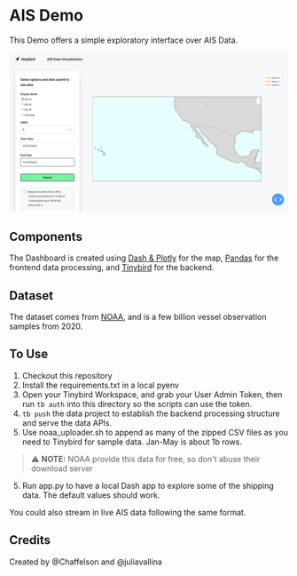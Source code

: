 # AIS Demo

This Demo offers a simple exploratory interface over AIS Data.

![Splash Image](assets/readme_splash.png)

## Components

The Dashboard is created using [Dash & Plotly](https://dash.plotly.com/) for the map, [Pandas](https://pandas.pydata.org/) for the frontend data processing, and [Tinybird](https://ui.tinybird.co/signup) for the backend.

## Dataset

The dataset comes from [NOAA](https://coast.noaa.gov/htdata/CMSP/AISDataHandler/2020/index.html), and is a few billion vessel observation samples from 2020.


## To Use

1. Checkout this repository
2. Install the requirements.txt in a local pyenv
2. Open your Tinybird Workspace, and grab your User Admin Token, then run `tb auth` into this directory so the scripts can use the token.
3. `tb push` the data project to establish the backend processing structure and serve the data APIs.
4. Use noaa_uploader.sh to append as many of the zipped CSV files as you need to Tinybird for sample data. Jan-May is about 1b rows. 
> ⚠️ **NOTE:** NOAA provide this data for free, so don't abuse their download server
5. Run app.py to have a local Dash app to explore some of the shipping data. The default values should work.

You could also stream in live AIS data following the same format.

## Credits
Created by @Chaffelson and @juliavallina